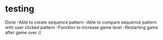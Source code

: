 # testing

Done
-Able to create sequence pattern
-Able to compare sequence pattern with user clicked pattern
-Function to increase game level
-Restarting game after game over
//
